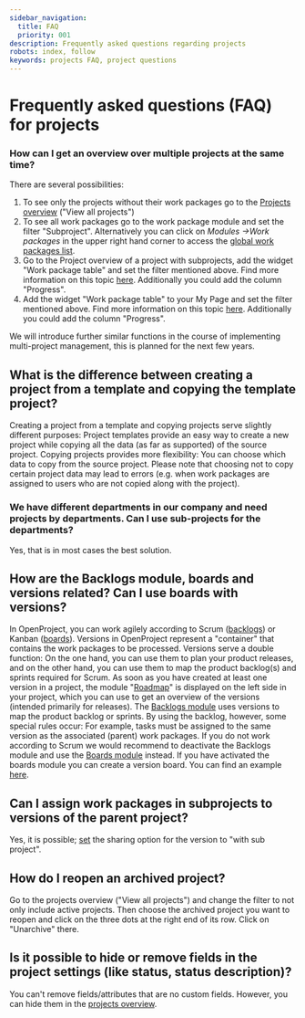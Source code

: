 ```yaml
---
sidebar_navigation:
  title: FAQ
  priority: 001
description: Frequently asked questions regarding projects
robots: index, follow
keywords: projects FAQ, project questions
---
```


# Frequently asked questions (FAQ) for projects

### How can I get an overview over multiple projects at the same time?

There are several possibilities:

1. To see only the projects without their work packages go to the [Projects overview](../#view-all-projects) ("View all projects")
2. To see all work packages go to the work package module and set the filter "Subproject". Alternatively you can click on *Modules ->Work packages* in the upper right hand corner to access the [global work packages list](../#global-work-packages-list).
3. Go to the Project overview of a project with subprojects, add the widget "Work package table" and set the filter mentioned above. Find more information on this topic [here](../../project-overview/#add-a-widget-to-the-project-overview). Additionally you could add the column "Progress".
4. Add the widget "Work package table" to your My Page and set the filter mentioned above. Find more information on this topic [here](../../../getting-started/my-page/#configure-the-my-page). Additionally you could add the column "Progress".

We will introduce further similar functions in the course of implementing multi-project management, this is planned for the next few years. 

## What is the difference between creating a project from a template and copying the template project?

Creating a project from a template and copying projects serve slightly different purposes: Project templates provide an easy way to create a new project while copying all the data (as far as supported) of the source project.
Copying projects provides more flexibility: You can choose which data to copy from the source project. Please note that choosing not to copy certain project data may lead to errors (e.g. when work packages are assigned to users who are not copied along with the project).

### We have different departments in our company and need projects by departments. Can I use sub-projects for the departments?

Yes, that is in most cases the best solution.

## How are the Backlogs module, boards and versions related? Can I use boards with versions?

In OpenProject, you can work agilely according to Scrum ([backlogs](../../backlogs-scrum)) or Kanban ([boards](../../agile-boards)). Versions in OpenProject represent a "container" that contains the work packages to be processed.
Versions serve a double function: On the one hand, you can use them to plan your product releases, and on the other hand, you can use them to map the product backlog(s) and sprints required for Scrum.
As soon as you have created at least one version in a project, the module "[Roadmap](../../roadmap)" is displayed on the left side in your project, which you can use to get an overview of the versions (intended primarily for releases).
The [Backlogs module](../../backlogs-scrum) uses versions to map the product backlog or sprints. By using the backlog, however, some special rules occur: For example, tasks must be assigned to the same version as the associated (parent) work packages. 
If you do not work according to Scrum we would recommend to deactivate the Backlogs module and use the [Boards module](../../agile-boards) instead. If you have activated the boards module you can create a version board. You can find an example [here](https://community.openproject.com/projects/openproject/boards/2077).

## Can I assign work packages in subprojects to versions of the parent project?

Yes, it is possible; [set](../project-settings/versions/) the sharing option for the version to "with sub project".

## How do I reopen an archived project?

Go to the projects overview ("View all projects") and change the filter to not only include active projects. Then choose the archived project you want to reopen and click on the three dots at the right end of its row. Click on "Unarchive" there.

## Is it possible to hide or remove fields in the project settings (like status, status description)?

You can't remove fields/attributes that are no custom fields. However, you can hide them in the [projects overview](../#view-all-projects).